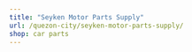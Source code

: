 ```yaml
---
title: "Seyken Motor Parts Supply"
url: /quezon-city/seyken-motor-parts-supply/
shop: car parts
---
```

